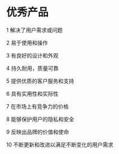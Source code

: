 # 优秀产品

1 解决了用户需求或问题

2 易于使用和操作

3 有良好的设计和外观

4 持久耐用，质量可靠

5 提供优质的客户服务和支持

6 具有实用性和实际性

7 在市场上有竞争力的价格

8 能够保护用户的隐私和安全

9 反映出品牌的价值和使命

10 不断更新和改进以满足不断变化的用户需求
